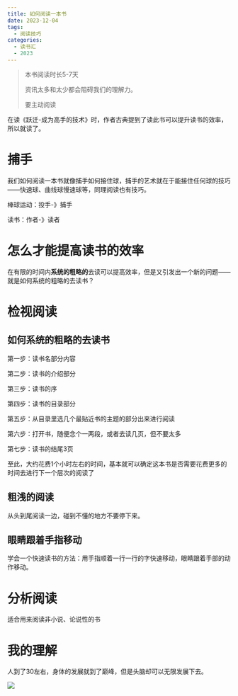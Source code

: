 ```yaml
---
title: 如何阅读一本书
date: 2023-12-04
tags:
  - 阅读技巧
categories:
  - 读书汇
  - 2023
---
```


> 本书阅读时长5-7天
>
> 资讯太多和太少都会阻碍我们的理解力。
>
> 要主动阅读

在读《跃迁-成为高手的技术》时，作者古典提到了读此书可以提升读书的效率，所以就读了。

# 捕手

我们如何阅读一本书就像捕手如何接住球，捕手的艺术就在于能接住任何球的技巧——快速球、曲线球慢速球等，同理阅读也有技巧。

棒球运动：投手-》捕手

读书：作者-》读者

# 怎么才能提高读书的效率

在有限的时间内**系统的粗略的**去读可以提高效率，但是又引发出一个新的问题——就是如何系统的粗略的去读书？

# 检视阅读

## 如何系统的粗略的去读书

第一步：读书名部分内容

第二步：读书的介绍部分

第三步：读书的序

第四步：读书的目录部分

第五步：从目录里选几个最贴近书的主题的部分出来进行阅读

第六步：打开书，随便念个一两段，或者去读几页，但不要太多

第七步：读书的结尾3页

至此，大约花费1个小时左右的时间，基本就可以确定这本书是否需要花费更多的时间去进行下一个层次的阅读了

##  粗浅的阅读

从头到尾阅读一边，碰到不懂的地方不要停下来。

## 眼睛跟着手指移动

 学会一个快速读书的方法：用手指顺着一行一行的字快速移动，眼睛跟着手部的动作移动。

 # 分析阅读

适合用来阅读非小说、论说性的书

# 我的理解

人到了30左右，身体的发展就到了巅峰，但是头脑却可以无限发展下去。



![](https://cdn.jsdelivr.net/gh/hfshaobing/picx-images-hosting@master/20231203/如何阅读一本书.zt3vbf0uaww.webp)